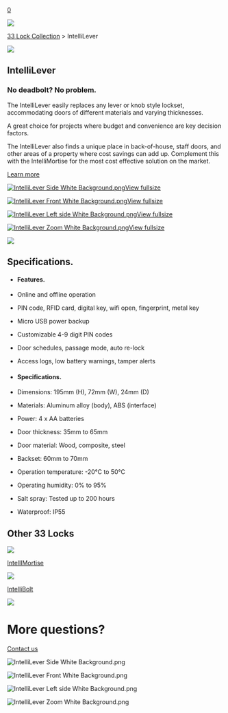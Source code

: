 [0](https://www.33lock.com/cart)

![](https://images.squarespace-cdn.com/content/v1/64864a0f6459c271adb893d5/8cdbd17f-2901-4e03-b844-7429cb030e73/Untitled+design+%289%29.jpg?format=2500w)

[33 Lock Collection](https://www.33lock.com/collection) \> IntelliLever

![](https://images.squarespace-cdn.com/content/v1/64864a0f6459c271adb893d5/e50db680-1ee4-4588-91a9-2e1db05ba666/IntelliLever+Front+Transparent.png?format=2500w)

## IntelliLever

### No deadbolt? No problem.

The IntelliLever easily replaces any lever or knob style lockset, accommodating doors of different materials and varying thicknesses.

A great choice for projects where budget and convenience are key decision factors.

The IntelliLever also finds a unique place in back-of-house, staff doors, and other areas of a property where cost savings can add up. Complement this with the IntelliMortise for the most cost effective solution on the market.

[Learn more](https://www.33lock.com/collection/intellilever)

[![IntelliLever Side White Background.png](https://images.squarespace-cdn.com/content/v1/64864a0f6459c271adb893d5/451d3ea1-6547-4334-897e-fc7d547f2e29/IntelliLever+Side+White+Background.png?format=300w)View fullsize](https://www.33lock.com/collection/intellilever?itemId=17n14jtcub310fu26yr1dlmw585x48)

[![IntelliLever Front White Background.png](https://images.squarespace-cdn.com/content/v1/64864a0f6459c271adb893d5/23f7dc78-8be1-4f7e-9cdb-ce7d66d14582/IntelliLever+Front+White+Background.png?format=300w)View fullsize](https://www.33lock.com/collection/intellilever?itemId=cr7264kiclx0q9kukmw32g6vllt2wl)

[![IntelliLever Left side White Background.png](https://images.squarespace-cdn.com/content/v1/64864a0f6459c271adb893d5/3130e418-5fa7-45ea-abd5-68c95818b1ba/IntelliLever+Left+side+White+Background.png?format=300w)View fullsize](https://www.33lock.com/collection/intellilever?itemId=945ewnvlqj9rgt26dwhxbzrrxabs2m)

[![IntelliLever Zoom White Background.png](https://images.squarespace-cdn.com/content/v1/64864a0f6459c271adb893d5/1c48f4ed-6a1c-4ab6-b5ea-6cfadfed5f54/IntelliLever+Zoom+White+Background.png?format=300w)View fullsize](https://www.33lock.com/collection/intellilever?itemId=qy5uqxhuy6e4e4gr6bt9q4ii3bs9qf)

![](https://images.squarespace-cdn.com/content/v1/64864a0f6459c271adb893d5/a6c930b8-eea9-4aa5-b88f-30cbce3a88fd/4.jpg?format=2500w)

## Specifications.

- #### Features.






- Online and offline operation

- PIN code, RFID card, digital key, wifi open, fingerprint, metal key

- Micro USB power backup

- Customizable 4-9 digit PIN codes

- Door schedules, passage mode, auto re-lock

- Access logs, low battery warnings, tamper alerts


- #### Specifications.






- Dimensions: 195mm (H), 72mm (W), 24mm (D)

- Materials: Aluminum alloy (body), ABS (interface)

- Power: 4 x AA batteries

- Door thickness: 35mm to 65mm

- Door material: Wood, composite, steel

- Backset: 60mm to 70mm

- Operation temperature: -20°C to 50°C

- Operating humidity: 0% to 95%

- Salt spray: Tested up to 200 hours


- Waterproof: IP55


## Other 33 Locks

![](https://images.squarespace-cdn.com/content/v1/64864a0f6459c271adb893d5/9407f798-badb-4d53-81f9-a28a2feea326/IntelliMortise+Silver+Side+Right+White+Background.png?format=2500w)

[IntellIMortise](https://www.33lock.com/collection/intellimortise)

![](https://images.squarespace-cdn.com/content/v1/64864a0f6459c271adb893d5/0cd58311-457e-4df9-b4ac-1e38fe73294e/5.png?format=2500w)

[IntelliBolt](https://www.33lock.com/collection/intellibolt)

![](https://images.squarespace-cdn.com/content/v1/5ec321c2af33de48734cc929/7981a6b2-6661-493c-b9dc-654a4b537c39/04_CIRCLE_SHOT_4_0422_03_QC.jpeg?format=2500w)

# More questions?

[Contact us](https://www.33lock.com/collection/intellilever)

![IntelliLever Side White Background.png](https://images.squarespace-cdn.com/content/v1/64864a0f6459c271adb893d5/451d3ea1-6547-4334-897e-fc7d547f2e29/IntelliLever+Side+White+Background.png?format=2500w)

![IntelliLever Front White Background.png](https://images.squarespace-cdn.com/content/v1/64864a0f6459c271adb893d5/23f7dc78-8be1-4f7e-9cdb-ce7d66d14582/IntelliLever+Front+White+Background.png?format=2500w)

![IntelliLever Left side White Background.png](https://images.squarespace-cdn.com/content/v1/64864a0f6459c271adb893d5/3130e418-5fa7-45ea-abd5-68c95818b1ba/IntelliLever+Left+side+White+Background.png?format=2500w)

![IntelliLever Zoom White Background.png](https://images.squarespace-cdn.com/content/v1/64864a0f6459c271adb893d5/1c48f4ed-6a1c-4ab6-b5ea-6cfadfed5f54/IntelliLever+Zoom+White+Background.png?format=2500w)